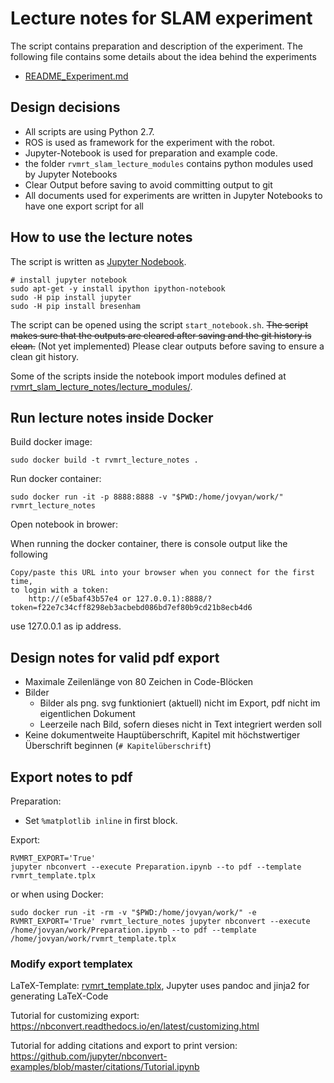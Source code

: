 # Lecture notes for SLAM experiment

The script contains preparation and description of the experiment.
The following file contains some details about the idea behind the experiments

* [README_Experiment.md](README_Experiment.md)

## Design decisions

* All scripts are using Python 2.7.
* ROS is used as framework for the experiment with the robot.
* Jupyter-Notebook is used for preparation and example code.
* the folder `rvmrt_slam_lecture_modules` contains python modules used by Jupyter Notebooks
* Clear Output before saving to avoid committing output to git
* All documents used for experiments are written in Jupyter Notebooks to have one export script for all

## How to use the lecture notes

The script is written as [Jupyter Nodebook](LectureNotes.ipynb).

    # install jupyter notebook
    sudo apt-get -y install ipython ipython-notebook
    sudo -H pip install jupyter
    sudo -H pip install bresenham

The script can be opened using the script `start_notebook.sh`. ~~The script makes sure that the outputs are cleared after
saving and the git history is clean.~~ (Not yet implemented) Please clear outputs before saving to ensure a clean git history.

Some of the scripts inside the notebook import modules defined at [rvmrt_slam_lecture_notes/lecture_modules/](rvmrt_slam_lecture_notes/lecture_modules/).

## Run lecture notes inside Docker

Build docker image:

    sudo docker build -t rvmrt_lecture_notes .

Run docker container:

    sudo docker run -it -p 8888:8888 -v "$PWD:/home/jovyan/work/" rvmrt_lecture_notes

Open notebook in brower:

When running the docker container, there is console output like the following

    Copy/paste this URL into your browser when you connect for the first time,
    to login with a token:
        http://(e5baf43b57e4 or 127.0.0.1):8888/?token=f22e7c34cff8298eb3acbebd086bd7ef80b9cd21b8ecb4d6

use 127.0.0.1 as ip address.

## Design notes for valid pdf export

* Maximale Zeilenlänge von 80 Zeichen in Code-Blöcken
* Bilder
  * Bilder als png. svg funktioniert (aktuell) nicht im Export, pdf nicht im eigentlichen Dokument
  * Leerzeile nach Bild, sofern dieses nicht in Text integriert werden soll
* Keine dokumentweite Hauptüberschrift, Kapitel mit höchstwertiger Überschrift beginnen (`# Kapitelüberschrift`)

## Export notes to pdf

Preparation:

* Set `%matplotlib inline` in first block.

Export:

```
RVMRT_EXPORT='True'
jupyter nbconvert --execute Preparation.ipynb --to pdf --template rvmrt_template.tplx
```
or when using Docker:
```
sudo docker run -it -rm -v "$PWD:/home/jovyan/work/" -e RVMRT_EXPORT='True' rvmrt_lecture_notes jupyter nbconvert --execute /home/jovyan/work/Preparation.ipynb --to pdf --template /home/jovyan/work/rvmrt_template.tplx
```

### Modify export templatex

LaTeX-Template: [rvmrt_template.tplx](rvmrt_template.tplx), 
Jupyter uses pandoc and jinja2 for generating LaTeX-Code

Tutorial for customizing export: https://nbconvert.readthedocs.io/en/latest/customizing.html

Tutorial for adding citations and export to print version: https://github.com/jupyter/nbconvert-examples/blob/master/citations/Tutorial.ipynb
